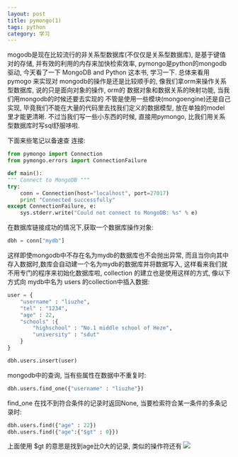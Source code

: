 ```yaml
---
layout: post
title: pymongo(1)
tags: python
category: 学习
---
```


mogodb是现在比较流行的非关系型数据库(不仅仅是关系型数据库), 是基于键值对的存储, 并有效的利用的内存来加快检索效率,  pymongo是python的mongodb 驱动, 今天看了一下 MongoDB and Python 这本书, 学习一下. 总体来看用pymogo 来实现对 mongodb的操作是还是比较顺手的, 像我们拿orm来操作关系型数据库, 说的只是面向对象的操作, orm的 数据对象和数据关系的映射功能, 当我们用mongodb的时候还要去实现的 不管是使用一些模块(mongoengine)还是自己实现, 毕竟我们不能在大量的代码里去找我们定义的数据模型, 放在单独的model 里才能更清晰. 不过当我们写一些小东西的时候, 直接用pymongo, 比我们用关系型数据库时写sql舒服哆啦.

下面来些笔记以备速查
连接:

```python
from pymongo import Connection
from pymongo.errors import ConnectionFailure

def main():
""" Connect to MongoDB """
try:
	conn = Connection(host="localhost", port=27017)
	print "Connected successfully"
except ConnectionFailure, e:
	sys.stderr.write("Could not connect to MongoDB: %s" % e)
```

在数据库链接成功的情况下,获取一个数据库操作对象:

```python
dbh = conn["mydb"]
```

这样即使mongodb中不存在名为mydb的数据库也不会抛出异常, 而且当你向其中存入数据时,数库会自动建一个名为mydb的数据库并将数据写入, 这样看来我们就不用专门的程序来初始化数据库啦, collection 的建立也是使用这样的方式, 像以下方式向 mydb中名为 users 的collection中插入数据:

```python
user = {
	"username" : "liuzhe",
	"tel" : "1234",
	"age" : 22,
	"schools" :{
		"highschool" : "No.1 middle school of Heze",
		"university" : "sdut"
	}
}	

dbh.users.insert(user)
```

mongodb中的查询, 当有些属性在数据中不重复时:

```python	
dbh.users.find_one({"username" : "liuzhe"})
```

find_one 在找不到符合条件的记录时返回None, 当要检索符合某一条件的多条记录时:

```python	
dbh.users.find({"age" : 22})
dbh.users.find({"age":{"$gt" : 0}})
```

上面使用 $gt 的意思是找到age比0大的记录, 类似的操作符还有
<img src="http://i.imgur.com/DNEIT1s.png" />
